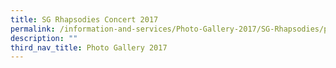 ```yaml
---
title: SG Rhapsodies Concert 2017
permalink: /information-and-services/Photo-Gallery-2017/SG-Rhapsodies/permalink
description: ""
third_nav_title: Photo Gallery 2017
---
```

